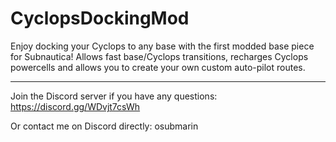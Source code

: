 # CyclopsDockingMod
Enjoy docking your Cyclops to any base with the first modded base piece for Subnautica! Allows fast base/Cyclops transitions, recharges Cyclops powercells and allows you to create your own custom auto-pilot routes.

----
Join the Discord server if you have any questions: https://discord.gg/WDvjt7csWh

Or contact me on Discord directly: osubmarin
